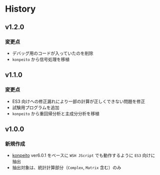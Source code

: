 # History

## v1.2.0

### 変更点
- デバッグ用のコードが入っていたのを削除
- `konpeito` から信号処理を移植

## v1.1.0

### 変更点
- ES3 向けへの修正漏れにより一部の計算が正しくできない問題を修正
- 試験用プログラムを追加
- `konpeito` から重回帰分析と主成分分析を移植

## v1.0.0

### 新規作成
- [konpeito](https://github.com/natade-jp/konpeito) ver6.0.1 をベースに `WSH JScript` でも動作するように `ES3` 向けに抽出
- 抽出対象は、統計計算部分（`Complex`, `Matrix` 含む）のみ
